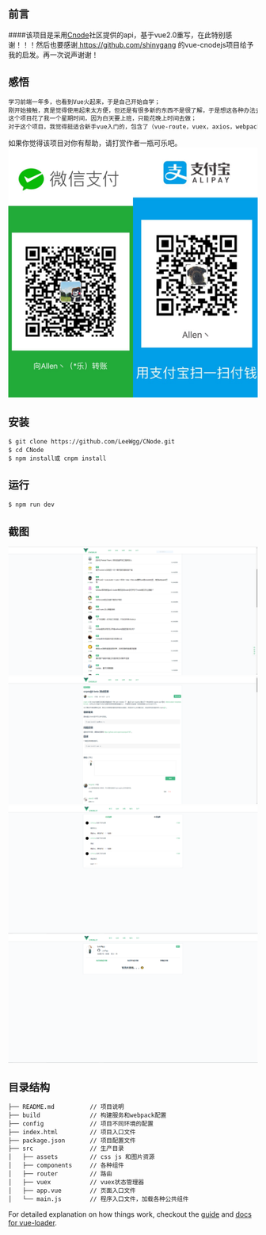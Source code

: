 ## 前言

####该项目是采用<a href="https://cnodejs.org/api" target="_blank">Cnode</a>社区提供的api，基于vue2.0重写，在此特别感谢！！！然后也要感谢<a href="https://github.com/shinygang" target="_blank"> https://github.com/shinygang </a>的vue-cnodejs项目给予我的启发。再一次说声谢谢！

## 感悟

``` bash
学习前端一年多，也看到Vue火起来，于是自己开始自学；
刚开始接触，真是觉得使用起来太方便，但还是有很多新的东西不是很了解，于是想这各种办法去学习去练习；
这个项目花了我一个星期时间，因为白天要上班，只能花晚上时间去做；
对于这个项目，我觉得挺适合新手vue入门的，包含了（vue-route，vuex，axios，webpack等基本知识），所以我希望新人可以多看看；
```
如果你觉得该项目对你有帮助，请打赏作者一瓶可乐吧。
![v1](src/assets/pay.jpg) 

## 安装

``` bash
$ git clone https://github.com/LeeWgg/CNode.git
$ cd CNode
$ npm install或 cnpm install
```
## 运行

``` bash
$ npm run dev
```
## 截图
![v1](src/assets/v1.PNG)
![v2](src/assets/v2.PNG)
![v3](src/assets/v3.PNG)
![v4](src/assets/v4.PNG)
## 目录结构

``` bash
├── README.md          // 项目说明
├── build              // 构建服务和webpack配置
├── config             // 项目不同环境的配置
├── index.html         // 项目入口文件
├── package.json       // 项目配置文件
├── src                // 生产目录
│   ├── assets         // css js 和图片资源
│   ├── components     // 各种组件
│   ├── router         // 路由
│   ├── vuex           // vuex状态管理器
│   ├── app.vue        // 页面入口文件
│   └── main.js        // 程序入口文件，加载各种公共组件
```

For detailed explanation on how things work, checkout the [guide](http://vuejs-templates.github.io/webpack/) and [docs for vue-loader](http://vuejs.github.io/vue-loader).
